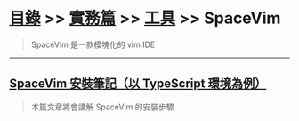 # [目錄](../../../) >> [實務篇](../../) >> [工具](../) >> SpaceVim
> SpaceVim 是一款模塊化的 vim IDE

---
## [SpaceVim 安裝筆記（以 TypeScript 環境為例）](./spacevim安裝筆記(以typescript環境為例)/)
> 本篇文章將會講解 SpaceVim 的安裝步驟